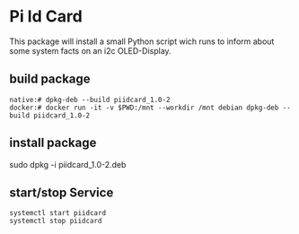 # Pi Id Card
This package will install a small Python script wich runs to inform about some system facts on an i2c OLED-Display.

## build package

    native:# dpkg-deb --build piidcard_1.0-2
    docker:# docker run -it -v $PWD:/mnt --workdir /mnt debian dpkg-deb --build piidcard_1.0-2

## install package

sudo dpkg -i piidcard_1.0-2.deb

## start/stop Service
    systemctl start piidcard
    systemctl stop piidcard
